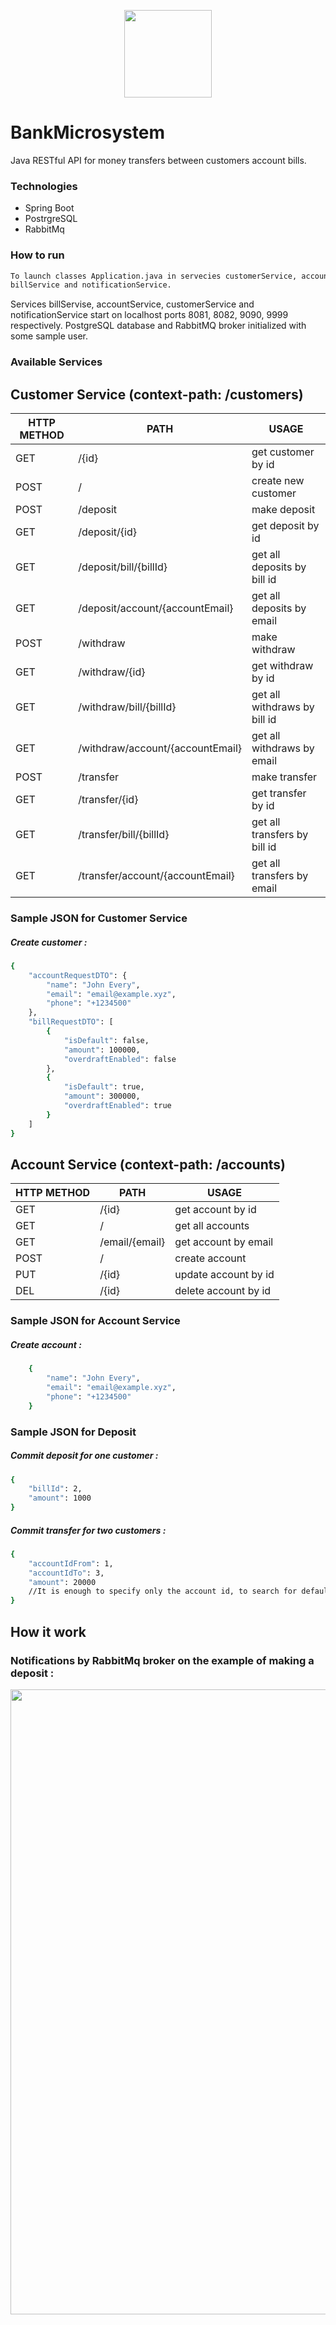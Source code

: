 <p align="center">
  <img src="https://seeklogo.com/images/S/spring-logo-9A2BC78AAF-seeklogo.com.png" width="140">
</p>



# BankMicrosystem

Java RESTful API for money transfers between customers account bills.

### Technologies
- Spring Boot
- PostrgreSQL
- RabbitMq


### How to run
```sh
To launch classes Application.java in servecies customerService, accountService, 
billService and notificationService.
```

Services billServise, accountService, customerService and notificationService   start on localhost ports 8081, 8082, 9090, 9999 respectively. 
PostgreSQL database and RabbitMQ broker initialized with some sample user. 


### Available Services

## Сustomer Service (context-path: /customers)
| HTTP METHOD | PATH | USAGE |
| -----------| ------ | ------ |
| GET | /{id} | get customer by id | 
| POST | / | create new customer |
| POST | /deposit | make deposit |
| GET | /deposit/{id} | get deposit by id |
| GET | /deposit/bill/{billId} | get all deposits by bill id |
| GET | /deposit/account/{accountEmail} | get all deposits by email |
| POST | /withdraw | make withdraw |
| GET | /withdraw/{id} | get withdraw by id |
| GET | /withdraw/bill/{billId} | get all withdraws by bill id |
| GET | /withdraw/account/{accountEmail} | get all withdraws by email |
| POST | /transfer | make transfer |
| GET | /transfer/{id} | get transfer by id |
| GET | /transfer/bill/{billId} | get all transfers by bill id |
| GET | /transfer/account/{accountEmail} | get all transfers by email |

### Sample JSON for Сustomer Service
##### Create customer : 
```sh
{
    "accountRequestDTO": {
        "name": "John Every",
        "email": "email@example.xyz",
        "phone": "+1234500"
    },
    "billRequestDTO": [
        {
            "isDefault": false,
            "amount": 100000,
            "overdraftEnabled": false
        },
        {
            "isDefault": true,
            "amount": 300000,
            "overdraftEnabled": true
        }
    ]
}
```

## Account Service (context-path: /accounts)
| HTTP METHOD | PATH | USAGE |
| -----------| ------ | ------ |
| GET | /{id} | get account by id | 
| GET | / |  get all accounts | 
| GET | /email/{email} |  get account by email| 
| POST | / | create account |
| PUT | /{id} | update account by id | 
| DEL | /{id} | delete account by id | 

### Sample JSON for Account Service
##### Create account : 
```sh
    {
        "name": "John Every",
        "email": "email@example.xyz",
        "phone": "+1234500"
    } 
```

### Sample JSON for Deposit
##### Commit deposit for one customer : 
```sh
{
    "billId": 2,
    "amount": 1000
} 
```

##### Commit transfer for two customers : 
```sh
{
    "accountIdFrom": 1,
    "accountIdTo": 3,
    "amount": 20000
    //It is enough to specify only the account id, to search for default bills for accounts
}
```

## How it work
### Notifications by RabbitMq broker on the example of making a deposit :


 <p align="center">
  <img src="https://i.ibb.co/T2XHmp9/rabbitMq.png" width="1000">
</p>
